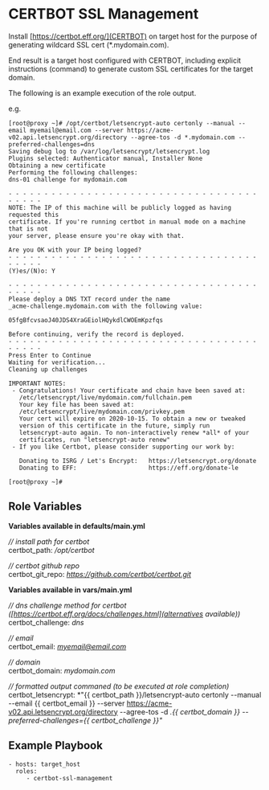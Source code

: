 CERTBOT SSL Management
=========

Install [https://certbot.eff.org/](CERTBOT) on target host for the purpose of generating wildcard SSL cert (*.mydomain.com).

End result is a target host configured with CERTBOT, including explicit instructions (command) to generate custom SSL certificates for the target domain.

The following is an example execution of the role output.

e.g.

```
[root@proxy ~]# /opt/certbot/letsencrypt-auto certonly --manual --email myemail@email.com --server https://acme-v02.api.letsencrypt.org/directory --agree-tos -d *.mydomain.com --preferred-challenges=dns
Saving debug log to /var/log/letsencrypt/letsencrypt.log
Plugins selected: Authenticator manual, Installer None
Obtaining a new certificate
Performing the following challenges:
dns-01 challenge for mydomain.com

- - - - - - - - - - - - - - - - - - - - - - - - - - - - - - - - - - - - - - - -
NOTE: The IP of this machine will be publicly logged as having requested this
certificate. If you're running certbot in manual mode on a machine that is not
your server, please ensure you're okay with that.

Are you OK with your IP being logged?
- - - - - - - - - - - - - - - - - - - - - - - - - - - - - - - - - - - - - - - -
(Y)es/(N)o: Y

- - - - - - - - - - - - - - - - - - - - - - - - - - - - - - - - - - - - - - - -
Please deploy a DNS TXT record under the name
_acme-challenge.mydomain.com with the following value:

05fgBfcvsaoJ40JDS4XraGEiolHQykdlCWOEmKpzfqs

Before continuing, verify the record is deployed.
- - - - - - - - - - - - - - - - - - - - - - - - - - - - - - - - - - - - - - - -
Press Enter to Continue
Waiting for verification...
Cleaning up challenges

IMPORTANT NOTES:
 - Congratulations! Your certificate and chain have been saved at:
   /etc/letsencrypt/live/mydomain.com/fullchain.pem
   Your key file has been saved at:
   /etc/letsencrypt/live/mydomain.com/privkey.pem
   Your cert will expire on 2020-10-15. To obtain a new or tweaked
   version of this certificate in the future, simply run
   letsencrypt-auto again. To non-interactively renew *all* of your
   certificates, run "letsencrypt-auto renew"
 - If you like Certbot, please consider supporting our work by:

   Donating to ISRG / Let's Encrypt:   https://letsencrypt.org/donate
   Donating to EFF:                    https://eff.org/donate-le

[root@proxy ~]# 
```

Role Variables
--------------

**Variables available in defaults/main.yml**  

*// install path for certbot*  
certbot_path: */opt/certbot* 

*// certbot github repo*  
certbot_git_repo: *https://github.com/certbot/certbot.git* 

**Variables available in vars/main.yml**  

*// dns challenge method for certbot ([https://certbot.eff.org/docs/challenges.html](alternatives available))*  
certbot_challenge: *dns* 

*// email*  
certbot_email: *myemail@email.com*

*// domain*  
certbot_domain: *mydomain.com* 

*// formatted output commaned (to be executed at role completion)*  
certbot_letsencrypt: *"{{ certbot_path }}/letsencrypt-auto certonly --manual --email {{ certbot_email }} --server https://acme-v02.api.letsencrypt.org/directory --agree-tos -d *.{{ certbot_domain }} --preferred-challenges={{ certbot_challenge }}"* 

Example Playbook
----------------

    - hosts: target_host
      roles:
         - certbot-ssl-management
